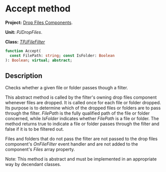 # Accept method #

**Project:** [Drop Files Components](../API.md).

**Unit:** _PJDropFiles_.

**Class:** _[TPJFileFilter](./TPJFileFilter.md)_

```pascal
function Accept(
  const FilePath: string; const IsFolder: Boolean
): Boolean; virtual; abstract;
```

## Description ##

Checks whether a given file or folder passes though a filter.

This abstract method is called by the filter's owning drop files component whenever files are dropped. It is called once for each file or folder dropped. Its purpose is to determine which of the dropped files or folders are to pass through the filter. _FilePath_ is the fully qualified path of the file or folder concerned, while _IsFolder_ indicates whether _FilePath_ is a file or folder. The method returns true to indicate a file or folder passes through the filter and false if it is to be filtered out.

Files and folders that do not pass the filter are not passed to the drop files component's _OnFileFilter_ event handler and are not added to the component's _Files_ array property.

Note: This method is abstract and must be implemented in an appropriate way by decendant classes.